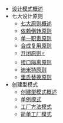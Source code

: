    - [设计模式概述](note/设计模式概述.md)
   - 七大设计原则
      - [七大原则概述](note/七大设计原则/七大原则概述.md)
      - [依赖倒转原则](note/七大设计原则/依赖倒转原则.md)
      - [单一职责原则](note/七大设计原则/单一职责原则.md)
      - [合成复用原则](note/七大设计原则/合成复用原则.md)
      - [开闭原则⭐](note/七大设计原则/开闭原则⭐.md)
      - [接口隔离原则](note/七大设计原则/接口隔离原则.md)
      - [迪米特原则](note/七大设计原则/迪米特原则.md)
      - [里氏替换原则](note/七大设计原则/里氏替换原则.md)
   - 创建型模式
      - [创建型模式概述](note/创建型模式/创建型模式概述.md)
      - [单例模式](note/创建型模式/单例模式.md)
      - [工厂方法模式](note/创建型模式/工厂方法模式.md)
      - [简单工厂模式](note/创建型模式/简单工厂模式.md)